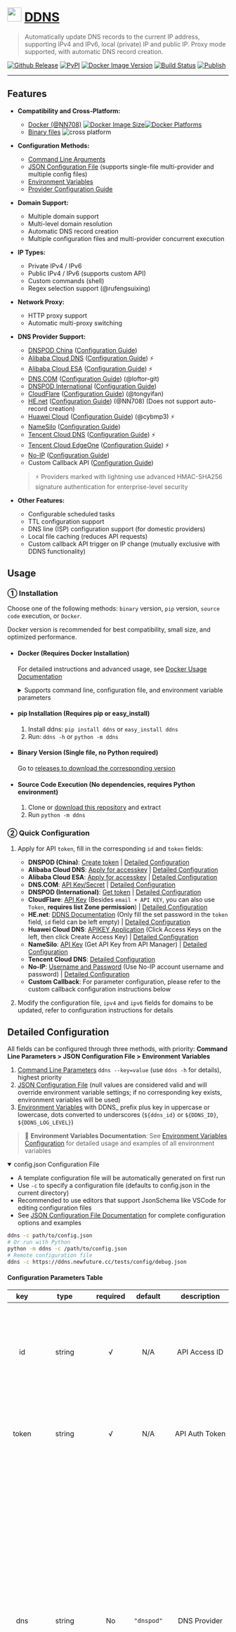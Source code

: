 # [<img src="/doc/img/ddns.svg" width="32px" height="32px"/>](https://ddns.newfuture.cc) [DDNS](https://github.com/NewFuture/DDNS)

> Automatically update DNS records to the current IP address, supporting IPv4 and IPv6, local (private) IP and public IP.
> Proxy mode supported, with automatic DNS record creation.

[![Github Release](https://img.shields.io/github/v/release/NewFuture/DDNS?&logo=github&style=flatten
)](https://github.com/NewFuture/DDNS/releases/latest)
[![PyPI](https://img.shields.io/pypi/v/ddns.svg?label=ddns&logo=pypi&style=flatten)](https://pypi.org/project/ddns/)
[![Docker Image Version](https://img.shields.io/docker/v/newfuture/ddns?label=newfuture/ddns&logo=docker&&sort=semver&style=flatten)](https://hub.docker.com/r/newfuture/ddns)
[![Build Status](https://github.com/NewFuture/DDNS/actions/workflows/build.yml/badge.svg?event=push)](https://github.com/NewFuture/DDNS/actions/workflows/build.yml)
[![Publish](https://github.com/NewFuture/DDNS/actions/workflows/publish.yml/badge.svg)](https://github.com/NewFuture/DDNS/actions/workflows/publish.yml)

---

## Features

- **Compatibility and Cross-Platform:**
  - [Docker (@NN708)](https://hub.docker.com/r/newfuture/ddns) [![Docker Image Size](https://img.shields.io/docker/image-size/newfuture/ddns/latest?logo=docker&style=social)](https://hub.docker.com/r/newfuture/ddns)[![Docker Platforms](https://img.shields.io/badge/arch-amd64%20%7C%20arm64%20%7C%20arm%2Fv7%20%7C%20arm%2Fv6%20%7C%20ppc64le%20%7C%20s390x%20%7C%20386%20%7C%20riscv64-blue?style=social)](https://hub.docker.com/r/newfuture/ddns)
  - [Binary files](https://github.com/NewFuture/DDNS/releases/latest) ![cross platform](https://img.shields.io/badge/system-windows_%7C%20linux_%7C%20mac-success.svg?style=social)
  
- **Configuration Methods:**
  - [Command Line Arguments](/doc/config/cli.en.md)
  - [JSON Configuration File](/doc/config/json.en.md) (supports single-file multi-provider and multiple config files)
  - [Environment Variables](/doc/config/env.en.md)
  - [Provider Configuration Guide](/doc/providers/)

- **Domain Support:**
  - Multiple domain support
  - Multi-level domain resolution
  - Automatic DNS record creation
  - Multiple configuration files and multi-provider concurrent execution
- **IP Types:**
  - Private IPv4 / IPv6
  - Public IPv4 / IPv6 (supports custom API)
  - Custom commands (shell)
  - Regex selection support (@rufengsuixing)
- **Network Proxy:**
  - HTTP proxy support
  - Automatic multi-proxy switching
- **DNS Provider Support:**
  - [DNSPOD China](https://www.dnspod.cn/) ([Configuration Guide](doc/providers/dnspod.en.md))
  - [Alibaba Cloud DNS](http://www.alidns.com/) ([Configuration Guide](doc/providers/alidns.en.md)) ⚡
  - [Alibaba Cloud ESA](https://esa.console.aliyun.com/) ([Configuration Guide](doc/providers/aliesa.en.md)) ⚡
  - [DNS.COM](https://www.dns.com/) ([Configuration Guide](doc/providers/dnscom.en.md)) (@loftor-git)
  - [DNSPOD International](https://www.dnspod.com/) ([Configuration Guide](doc/providers/dnspod_com.en.md))
  - [CloudFlare](https://www.cloudflare.com/) ([Configuration Guide](doc/providers/cloudflare.en.md)) (@tongyifan)
  - [HE.net](https://dns.he.net/) ([Configuration Guide](doc/providers/he.en.md)) (@NN708) (Does not support auto-record creation)
  - [Huawei Cloud](https://huaweicloud.com/) ([Configuration Guide](doc/providers/huaweidns.en.md)) (@cybmp3) ⚡
  - [NameSilo](https://www.namesilo.com/) ([Configuration Guide](doc/providers/namesilo.en.md))
  - [Tencent Cloud DNS](https://cloud.tencent.com/) ([Configuration Guide](doc/providers/tencentcloud.en.md)) ⚡
  - [Tencent Cloud EdgeOne](https://cloud.tencent.com/product/teo) ([Configuration Guide](doc/providers/edgeone.en.md)) ⚡
  - [No-IP](https://www.noip.com/) ([Configuration Guide](doc/providers/noip.en.md))
  - Custom Callback API ([Configuration Guide](doc/providers/callback.en.md))
  
  > ⚡ Providers marked with lightning use advanced HMAC-SHA256 signature authentication for enterprise-level security
- **Other Features:**
  - Configurable scheduled tasks
  - TTL configuration support
  - DNS line (ISP) configuration support (for domestic providers)
  - Local file caching (reduces API requests)
  - Custom callback API trigger on IP change (mutually exclusive with DDNS functionality)

## Usage

### ① Installation

Choose one of the following methods: `binary` version, `pip` version, `source code` execution, or `Docker`.

Docker version is recommended for best compatibility, small size, and optimized performance.

- #### Docker (Requires Docker Installation)

  For detailed instructions and advanced usage, see [Docker Usage Documentation](/doc/docker.en.md)

  <details>
  <summary markdown="span">Supports command line, configuration file, and environment variable parameters</summary>

  - Command line CLI

      ```sh
      docker run newfuture/ddns -h
      ```

  - Using configuration file (Docker working directory `/ddns/`, default config location `/ddns/config.json`):

      ```sh
      docker run -d -v /host/config/:/ddns/ --network host newfuture/ddns
      ```

  - Using environment variables:

      ```sh
      docker run -d \
        -e DDNS_DNS=dnspod \
        -e DDNS_ID=12345 \
        -e DDNS_TOKEN=mytokenkey \
        -e DDNS_IPV4=ddns.newfuture.cc \
        --network host \
        newfuture/ddns
      ```

  </details>

- #### pip Installation (Requires pip or easy_install)

  1. Install ddns: `pip install ddns` or `easy_install ddns`
  2. Run: `ddns -h` or `python -m ddns`

- #### Binary Version (Single file, no Python required)

  Go to [releases to download the corresponding version](https://github.com/NewFuture/DDNS/releases/latest)

- #### Source Code Execution (No dependencies, requires Python environment)

  1. Clone or [download this repository](https://github.com/NewFuture/DDNS/archive/master.zip) and extract
  2. Run `python -m ddns`

### ② Quick Configuration

1. Apply for API `token`, fill in the corresponding `id` and `token` fields:

   - **DNSPOD (China)**: [Create token](https://support.dnspod.cn/Kb/showarticle/tsid/227/) | [Detailed Configuration](doc/providers/dnspod.en.md)
   - **Alibaba Cloud DNS**: [Apply for accesskey](https://help.aliyun.com/document_detail/87745.htm) | [Detailed Configuration](doc/providers/alidns.en.md)
   - **Alibaba Cloud ESA**: [Apply for accesskey](https://help.aliyun.com/document_detail/87745.htm) | [Detailed Configuration](doc/providers/aliesa.en.md)
   - **DNS.COM**: [API Key/Secret](https://www.dns.com/member/apiSet) | [Detailed Configuration](doc/providers/dnscom.en.md)
   - **DNSPOD (International)**: [Get token](https://www.dnspod.com/docs/info.html#get-the-user-token) | [Detailed Configuration](doc/providers/dnspod_com.en.md)
   - **CloudFlare**: [API Key](https://support.cloudflare.com/hc/en-us/articles/200167836-Where-do-I-find-my-Cloudflare-API-key-) (Besides `email + API KEY`, you can also use `Token`, **requires list Zone permission**) | [Detailed Configuration](doc/providers/cloudflare.en.md)
   - **HE.net**: [DDNS Documentation](https://dns.he.net/docs.html) (Only fill the set password in the `token` field, `id` field can be left empty) | [Detailed Configuration](doc/providers/he.en.md)
   - **Huawei Cloud DNS**: [APIKEY Application](https://console.huaweicloud.com/iam/) (Click Access Keys on the left, then click Create Access Key) | [Detailed Configuration](doc/providers/huaweidns.en.md)
   - **NameSilo**: [API Key](https://www.namesilo.com/account/api-manager) (Get API Key from API Manager) | [Detailed Configuration](doc/providers/namesilo.en.md)
   - **Tencent Cloud DNS**: [Detailed Configuration](doc/providers/tencentcloud.en.md)
   - **No-IP**: [Username and Password](https://www.noip.com/) (Use No-IP account username and password) | [Detailed Configuration](doc/providers/noip.en.md)
   - **Custom Callback**: For parameter configuration, please refer to the custom callback configuration instructions below

2. Modify the configuration file, `ipv4` and `ipv6` fields for domains to be updated, refer to configuration instructions for details

## Detailed Configuration

All fields can be configured through three methods, with priority: **Command Line Parameters > JSON Configuration File > Environment Variables**

1. [Command Line Parameters](doc/config/cli.en.md) `ddns --key=value` (use `ddns -h` for details), highest priority
2. [JSON Configuration File](doc/config/json.en.md) (null values are considered valid and will override environment variable settings; if no corresponding key exists, environment variables will be used)
3. [Environment Variables](doc/config/env.en.md) with DDNS_ prefix plus key in uppercase or lowercase, dots converted to underscores (`${ddns_id}` or `${DDNS_ID}`, `${DDNS_LOG_LEVEL}`)

> 📖 **Environment Variables Documentation**: See [Environment Variables Configuration](doc/config/env.en.md) for detailed usage and examples of all environment variables

<details open>
<summary markdown="span">config.json Configuration File</summary>

- A template configuration file will be automatically generated on first run
- Use `-c` to specify a configuration file (defaults to config.json in the current directory)
- Recommended to use editors that support JsonSchema like VSCode for editing configuration files
- See [JSON Configuration File Documentation](doc/config/json.en.md) for complete configuration options and examples

```bash
ddns -c path/to/config.json
# Or run with Python
python -m ddns -c /path/to/config.json
# Remote configuration file
ddns -c https://ddns.newfuture.cc/tests/config/debug.json
```

#### Configuration Parameters Table

|  key   |        type        | required |   default   |    description     | tips                                                                                                                                                                                     |
| :----: | :----------------: | :------: | :---------: | :----------------: | ---------------------------------------------------------------------------------------------------------------------------------------------------------------------------------------- |
|   id   |       string       |    √     |     N/A     |    API Access ID   | Cloudflare uses email (leave empty when using Token)<br>HE.net can be left empty<br>Huawei Cloud uses Access Key ID (AK)                                                              |
| token  |       string       |    √     |     N/A     |   API Auth Token   | Some platforms call it secret key, **remove when sharing feedback**                                                                                                                     |
|  dns   |       string       |    No    | `"dnspod"`  |     DNS Provider   | Alibaba DNS: `alidns`, Alibaba ESA: `aliesa`, Cloudflare: `cloudflare`, DNS.COM: `dnscom`, DNSPOD China: `dnspod`, DNSPOD International: `dnspod_com`, HE.net: `he`, Huawei Cloud: `huaweidns`, NameSilo: `namesilo`, Tencent Cloud: `tencentcloud`, Tencent EdgeOne: `edgeone`, No-IP: `noip`, Custom Callback: `callback`. Some providers have [detailed configuration docs](doc/providers/) |
|  ipv4  |       array        |    No    |    `[]`     |   IPv4 Domain List | When `[]`, IPv4 address will not be retrieved and updated                                                                                                                               |
|  ipv6  |       array        |    No    |    `[]`     |   IPv6 Domain List | When `[]`, IPv6 address will not be retrieved and updated                                                                                                                               |
| index4 | string\|int\|array |    No    | `"default"` |   IPv4 Get Method  | Can set `network interface`, `private`, `public`, `regex` etc.                                                                                                                          |
| index6 | string\|int\|array |    No    | `"default"` |   IPv6 Get Method  | Can set `network interface`, `private`, `public`, `regex` etc.                                                                                                                          |
|  ttl   |       number       |    No    |   `null`    | DNS Resolution TTL | Uses DNS default policy when not set                                                                                                                                                    |
| proxy  |   string\|array    |    No    |     N/A     | HTTP Proxy Format: `http://host:port` | Multiple proxies tried sequentially until success, `DIRECT` for direct connection                                                                                                      |
|  ssl   |  string\|boolean   |    No    |  `"auto"`   | SSL Certificate Verification | `true` (force verify), `false` (disable verify), `"auto"` (auto downgrade) or custom CA certificate file path                                                                         |
| debug  |        bool        |    No    |   `false`   |    Enable Debug    | Debug mode, only effective with command line parameter `--debug`                                                                                                                       |
| cache  |    string\|bool    |    No    |   `true`    |    Cache Records   | Keep enabled normally to avoid frequent updates, default location is `ddns.cache` in temp directory, can also specify a specific path                                                |
|  log   |       object       |    No    |   `null`    |  Log Config (Optional) | Log configuration object, supports `level`, `file`, `format`, `datefmt` parameters                                                                                                     |

#### index4 and index6 Parameter Description

- Numbers (`0`, `1`, `2`, `3`, etc.): The i-th network interface IP
- String `"default"` (or no this field): System default IP for external access
- String `"public"`: Use public IP (query via public API, simplified URL mode)
- String `"url:xxx"`: Open URL `xxx` (e.g., `"url:http://ip.sb"`), extract IP address from returned data
- String `"regex:xxx"` Regular expression (e.g., `"regex:192.*"`): Extract the first IP address matching from `ifconfig`/`ipconfig`, **note JSON escaping** (`\` should be written as `\\`)
  - `"192.*"` matches all IPs starting with 192 (note: `regex:` cannot be omitted)
  - To match `10.00.xxxx`, write as `"regex:10\\.00\\..*"` (`"\\"` JSON escapes to `\`)
- String `"cmd:xxxx"`: Execute command `xxxx` and use stdout output as target IP
- String `"shell:xxx"`: Use system shell to run `xxx`, and use stdout result as target IP
- `false`: Force disable IPv4 or IPv6 DNS resolution updates
- List: Execute index rules in the list sequentially, using the first successful result as target IP
  - For example, `["public", "regex:172\\..*"]` will first query public API, then look for local IPs starting with 172 if no IP is obtained

#### Custom Callback Configuration

- `id` field: Fill in callback URL starting with HTTP or HTTPS, HTTPS recommended, supports variable replacement
- `token` field: POST request parameters (JSON object or JSON string), use GET request if this field is empty or missing. When JSON parameter values contain constants from the table below, they will be automatically replaced with actual content

For detailed configuration guide, see: [Callback Provider Configuration](doc/providers/callback.en.md)

| Constant Name    | Constant Content             | Description |
| ---------------- | ---------------------------- | ----------- |
| `__DOMAIN__`     | DDNS Domain                  |             |
| `__IP__`         | Obtained corresponding type IP address |             |
| `__RECORDTYPE__` | DDNS Record Type             |             |
| `__TTL__`        | DDNS TTL                     |             |
| `__TIMESTAMP__`  | Request timestamp            | With decimal |

#### Configuration Example

```json
{
  "$schema": "https://ddns.newfuture.cc/schema/v4.0.json",
  "id": "12345",
  "token": "mytokenkey",
  "dns": "dnspod or dnspod_com or alidns or aliesa or dnscom or cloudflare or he or huaweidns or namesilo or tencentcloud or noip or callback",
  "ipv4": ["ddns.newfuture.cc", "ipv4.ddns.newfuture.cc"],
  "ipv6": ["ddns.newfuture.cc", "ipv6.ddns.newfuture.cc"],
  "index4": 0,
  "index6": "public",
  "ttl": 600,
  "proxy": ["http://127.0.0.1:1080", "DIRECT"],
  "log": {
    "level": "DEBUG",
    "file": "dns.log",
    "datefmt": "%Y-%m-%dT%H:%M:%S"
  }
}
```

</details>

### Configuration Priority and Field Override Relationship

If the same configuration item is set in multiple places, the following priority rules apply:

- **Command Line Parameters**: Highest priority, overrides all other settings
- **JSON Configuration File**: Between command line and environment variables, overrides environment variable settings
- **Environment Variables**: Lowest priority, used when not set by other methods

**Advanced Usage:**

- JSON configuration file can contain only partial fields, missing fields will use environment variables
- Environment variables support both uppercase and lowercase formats
- Support for nested configuration through dot notation converted to underscores

### Scheduled Tasks

<details>
<summary markdown="span">Use built-in task command to set up scheduled tasks (checks IP every 5 minutes by default for automatic updates)</summary>

DDNS provides a built-in `task` subcommand for managing scheduled tasks with cross-platform automated deployment:

#### Basic Usage

```bash
# Install scheduled task (default 5-minute interval)
ddns task --install --dns dnspod --id your_id --token your_token --ipv4 your.domain.com

# Check task status
ddns task --status

# Uninstall scheduled task
ddns task --uninstall
```

#### Supported Systems

- **Windows**: Uses Task Scheduler
- **Linux**: Automatically selects systemd or crontab
- **macOS**: Uses launchd

#### Advanced Management

```bash
# Install with custom interval (minutes)
ddns task --install 10 -c /etc/ddns/config.json

# Enable/disable tasks
ddns task --enable
ddns task --disable
```

> **New Feature Advantages**:
>
> - ✅ Cross-platform automatic system detection
> - ✅ Automatically overwrites existing tasks without manual uninstallation
> - ✅ Supports all DDNS configuration parameters
> - ✅ Unified command-line interface

For detailed configuration guide, see: [CLI Parameters Documentation](/doc/config/cli.en.md#task-management)

#### Docker

Docker images, without additional parameters, have a scheduled task enabled by default that runs every 5 minutes

</details>

## FAQ

<details>
<summary markdown="span">Windows Server [SSL: CERTIFICATE_VERIFY_FAILED]</summary>

> Windows Server default security policy will prohibit any untrusted SSL certificates. You can manually add the corresponding certificates [#56](https://github.com/NewFuture/DDNS/issues/56#issuecomment-487371078)

Use the system's built-in IE browser to visit the corresponding API once:

- alidns: <https://alidns.aliyuncs.com>
- aliesa: <https://esa.cn-hangzhou.aliyuncs.com>
- cloudflare: <https://api.cloudflare.com>
- dns.com: <https://www.dns.com>
- dnspod.cn: <https://dnsapi.cn>
- dnspod international: <https://api.dnspod.com>
- Huawei DNS: <https://dns.myhuaweicloud.com>

</details>

<details>
<summary markdown="span">Troubleshooting and Feedback</summary>

1. First confirm whether it's a system/network environment issue
2. Search for similar issues in [issues](https://github.com/NewFuture/DDNS/issues)
3. If neither of the above can solve the problem or you're sure it's a bug, [create a new issue here](https://github.com/NewFuture/DDNS/issues/new)
   - [ ] Enable `--debug`
   - [ ] Include these contents: **running version and method**, **system environment**, **error logs**, **configuration file with id/token removed**
   - [ ] For source code execution, specify the Python environment used

</details>

---

## Contributors

<a href="https://github.com/NewFuture/DDNS/graphs/contributors"><img src="https://contrib.rocks/image?repo=NewFuture/DDNS" /></a>

## License

[![MIT](https://img.shields.io/badge/license-MIT-green.svg?style=flat-square)](https://github.com/NewFuture/DDNS/blob/master/LICENSE)

## Star History

[![Star History Chart](https://api.star-history.com/svg?repos=NewFuture/DDNS&type=Date)](https://star-history.com/#NewFuture/DDNS&Date)
